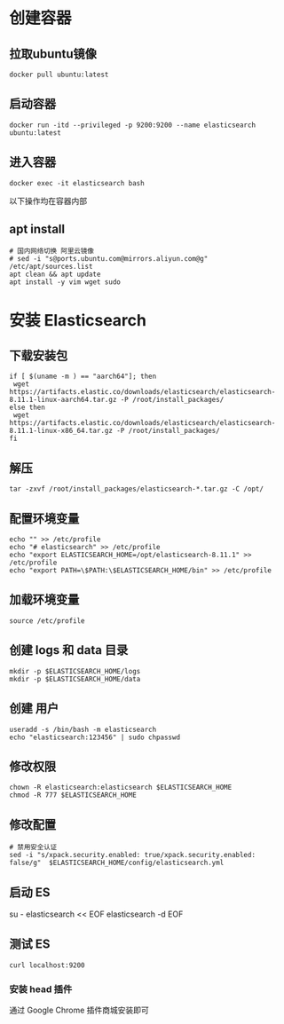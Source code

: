 # 创建容器
## 拉取ubuntu镜像
```shell
docker pull ubuntu:latest
```

## 启动容器
```shell
docker run -itd --privileged -p 9200:9200 --name elasticsearch ubuntu:latest
```

## 进入容器
```shell
docker exec -it elasticsearch bash
```
以下操作均在容器内部

## apt install
```shell
# 国内网络切换 阿里云镜像
# sed -i "s@ports.ubuntu.com@mirrors.aliyun.com@g" /etc/apt/sources.list
apt clean && apt update
apt install -y vim wget sudo
```

# 安装 Elasticsearch 
## 下载安装包 
```shell
if [ $(uname -m ) == "aarch64"]; then
 wget https://artifacts.elastic.co/downloads/elasticsearch/elasticsearch-8.11.1-linux-aarch64.tar.gz -P /root/install_packages/
else then
 wget https://artifacts.elastic.co/downloads/elasticsearch/elasticsearch-8.11.1-linux-x86_64.tar.gz -P /root/install_packages/
fi 
```
## 解压
```shell
tar -zxvf /root/install_packages/elasticsearch-*.tar.gz -C /opt/
```

## 配置环境变量
```shell
echo "" >> /etc/profile
echo "# elasticsearch" >> /etc/profile
echo "export ELASTICSEARCH_HOME=/opt/elasticsearch-8.11.1" >> /etc/profile
echo "export PATH=\$PATH:\$ELASTICSEARCH_HOME/bin" >> /etc/profile
```
## 加载环境变量
```shell
source /etc/profile
```
## 创建 logs 和 data 目录
```shell
mkdir -p $ELASTICSEARCH_HOME/logs
mkdir -p $ELASTICSEARCH_HOME/data
```
## 创建 用户
```shell
useradd -s /bin/bash -m elasticsearch
echo "elasticsearch:123456" | sudo chpasswd
```

## 修改权限
```shell
chown -R elasticsearch:elasticsearch $ELASTICSEARCH_HOME
chmod -R 777 $ELASTICSEARCH_HOME
```


## 修改配置
```shell
# 禁用安全认证
sed -i "s/xpack.security.enabled: true/xpack.security.enabled: false/g"  $ELASTICSEARCH_HOME/config/elasticsearch.yml
```
## 启动 ES
su - elasticsearch << EOF
elasticsearch -d
EOF


## 测试 ES
```shell
curl localhost:9200
```

### 安装 head 插件
通过 Google Chrome 插件商城安装即可

